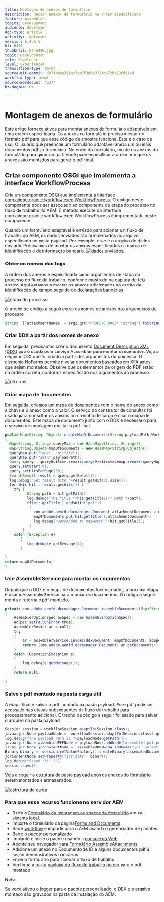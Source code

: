 ```yaml
---
title: Montagem de anexos de formulário
description: Reunir anexos de formulário na ordem especificada
feature: Assembler
topics: development
audience: developer
doc-type: article
activity: implement
version: 6.4,6.5
kt: 6406
thumbnail: kt-6406.jpg
topic: Development
role: Developer
level: Experienced
translation-type: tm+mt
source-git-commit: d9714b9a291ec3ee5f3dba9723de72bb120d2149
workflow-type: tm+mt
source-wordcount: '637'
ht-degree: 0%

---
```



# Montagem de anexos de formulário

Este artigo fornece ativos para montar anexos de formulário adaptáveis em uma ordem especificada. Os anexos do formulário precisam estar no formato pdf para que esse código de amostra funcione. Este é o caso de uso.
O usuário que preenche um formulário adaptável anexa um ou mais documentos pdf ao formulário.
No envio do formulário, monte os anexos do formulário para gerar um pdf. Você pode especificar a ordem em que os anexos são montados para gerar o pdf final.

## Criar componente OSGi que implementa a interface WorkflowProcess

Crie um componente OSGi que implementa a interface [com.adobe.granite.workflow.exec.WorkflowProcess](https://helpx.adobe.com/experience-manager/6-5/sites/developing/using/reference-materials/javadoc/com/adobe/granite/workflow/exec/WorkflowProcess.html). O código neste componente pode ser associado ao componente de etapa do processo no fluxo de trabalho do AEM. O método execute da interface com.adobe.granite.workflow.exec.WorkflowProcess é implementado neste componente.

Quando um formulário adaptável é enviado para acionar um fluxo de trabalho do AEM, os dados enviados são armazenados no arquivo especificado na pasta payload. Por exemplo, esse é o arquivo de dados enviado. Precisamos de montar os anexos especificados na marca de identificação e de informação bancária.
![dados enviados](assets/submitted-data.JPG).

### Obter os nomes das tags

A ordem dos anexos é especificada como argumentos de etapa do processo no fluxo de trabalho, conforme mostrado na captura de tela abaixo. Aqui estamos a montar os anexos adicionados ao cartão de identificação de campo seguido de declarações bancárias

![etapa do processo](assets/process-step.JPG)

O trecho de código a seguir extrai os nomes de anexos dos argumentos de processo

```java
String  []attachmentNames  = arg2.get("PROCESS_ARGS","string").toString().split(",");
```

### Criar DDX a partir dos nomes de anexo

Em seguida, precisamos criar o documento [Document Description XML (DDX)](https://helpx.adobe.com/pdf/aem-forms/6-2/ddxRef.pdf) que é usado pelo serviço Assembler para montar documentos. Veja a seguir o DDX que foi criado a partir dos argumentos do processo. O elemento NoForms permite nivelar documentos baseados em XFA antes que sejam montados. Observe que os elementos de origem do PDF estão na ordem correta, conforme especificado nos argumentos do processo.

![ddx-xml](assets/ddx.PNG)

### Criar mapa de documentos

Em seguida, criamos um mapa de documentos com o nome do anexo como a chave e o anexo como o valor. O serviço do construtor de consultas foi usado para consultar os anexos no caminho de carga e criar o mapa de documentos. Este mapa de documento junto com o DDX é necessário para o serviço de montagem montar o pdf final.

```java
public Map<String, Object> createMapOfDocuments(String payloadPath,WorkflowSession workflowSession )
{
  Map<String, String> queryMap = new HashMap<String, String>();
  Map<String,Object>mapOfDocuments = new HashMap<String,Object>();
  queryMap.put("type", "nt:file");
  queryMap.put("path",payloadPath);
  Query query = queryBuilder.createQuery(PredicateGroup.create(queryMap),workflowSession.adaptTo(Session.class));
  query.setStart(0);
  query.setHitsPerPage(30);
  SearchResult result = query.getResult();
  log.debug("Get result hits "+result.getHits().size());
  for (Hit hit : result.getHits()) {
    try {
          String path = hit.getPath();
          log.debug("The title "+hit.getTitle()+" path "+path);
          if(hit.getTitle().endsWith("pdf"))
           {
             com.adobe.aemfd.docmanager.Document attachmentDocument = new com.adobe.aemfd.docmanager.Document(path);
             mapOfDocuments.put(hit.getTitle(),attachmentDocument);
             log.debug("@@@@Added to map@@@@@ "+hit.getTitle());
           }
        }
    catch (Exception e)
       {
          log.debug(e.getMessage());
       }

}
return mapOfDocuments;
}
```

### Use AssemblerService para montar os documentos

Depois que o DDX e o mapa de documentos forem criados, a próxima etapa é usar o AssemblerService para montar os documentos.
O código a seguir monta e retorna o pdf montado.

```java
private com.adobe.aemfd.docmanager.Document assembleDocuments(Map<String, Object> mapOfDocuments, com.adobe.aemfd.docmanager.Document ddxDocument)
{
    AssemblerOptionSpec aoSpec = new AssemblerOptionSpec();
    aoSpec.setFailOnError(true);
    AssemblerResult ar = null;
    try
    {
        ar = assemblerService.invoke(ddxDocument, mapOfDocuments, aoSpec);
        return (com.adobe.aemfd.docmanager.Document) ar.getDocuments().get("GeneratedDocument.pdf");
    }
    catch (OperationException e)
    {
        log.debug(e.getMessage());
    }
    return null;
    
}
```

### Salve o pdf montado na pasta carga útil

A etapa final é salvar o pdf montado na pasta payload. Esse pdf pode ser acessado nas etapas subsequentes do fluxo de trabalho para processamento adicional.
O trecho de código a seguir foi usado para salvar o arquivo na pasta payload

```java
Session session = workflowSession.adaptTo(Session.class);
javax.jcr.Node payloadNode =  workflowSession.adaptTo(Session.class).getNode(workItem.getWorkflowData().getPayload().toString());
log.debug("The payload Path is "+payloadNode.getPath());
javax.jcr.Node assembledPDFNode = payloadNode.addNode("assembled-pdf.pdf", "nt:file"); 
javax.jcr.Node jcrContentNode =  assembledPDFNode.addNode("jcr:content", "nt:resource");
Binary binary =  session.getValueFactory().createBinary(assembledDocument.getInputStream());
jcrContentNode.setProperty("jcr:data", binary);
log.debug("Saved !!!!!!"); 
session.save();
```

Veja a seguir a estrutura da pasta payload após os anexos do formulário serem montados e armazenados.

![estrutura de carga](assets/payload-structure.JPG)

### Para que esse recurso funcione no servidor AEM

* Baixe o [Formulário de montagem de anexos de formulário](assets/assemble-form-attachments-af.zip) em seu sistema local.
* Importe o formulário da página[Forms and Documents](http://localhost:4502/aem/forms.html/content/dam/formsanddocuments).
* Baixe [workflow](assets/assemble-form-attachments.zip) e importe para o AEM usando o gerenciador de pacotes.
* Baixe o [pacote personalizado](assets/assembletaskattachments.assembletaskattachments.core-1.0-SNAPSHOT.jar)
* Implante e inicie o pacote usando o [console da Web](http://localhost:4502/system/console/bundles)
* Aponte seu navegador para [Formulário AssembleAttachments](http://localhost:4502/content/dam/formsanddocuments/assembleattachments/jcr:content?wcmmode=disabled)
* Adicione um anexo no Documento de ID e alguns documentos pdf à seção demonstrativos bancários
* Envie o formulário para acionar o fluxo de trabalho
* Verifique a pasta [payload do fluxo de trabalho no crx](http://localhost:4502/crx/de/index.jsp#/var/fd/dashboard/payload) para o pdf montado

>[!NOTE]
> Se você ativou o logger para o pacote personalizado, o DDX e o arquivo montado são gravados na pasta da instalação do AEM.

